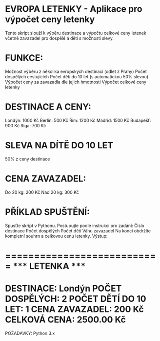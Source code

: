 # EVROPA LETENKY - Aplikace pro výpočet ceny letenky
Tento skript slouží k výběru destinace a výpočtu celkové ceny letenek včetně zavazadel pro dospělé a děti s možností slevy.

# FUNKCE:
Možnost výběru z několika evropských destinací (odlet z Prahy)
Počet dospělých cestujících
Počet dětí do 10 let (s automatickou 50% slevou)
Výpočet ceny za zavazadla dle jejich hmotnosti
Výpočet celkové ceny letenky

# DESTINACE A CENY:
Londýn: 1000 Kč
Berlín: 500 Kč
Řím: 1200 Kč
Madrid: 1500 Kč
Budapešť: 900 Kč
Riga: 700 Kč 

# SLEVA NA DÍTĚ DO 10 LET
50% z ceny destinace

# CENA ZAVAZADEL:
Do 20 kg: 200 Kč
Nad 20 kg: 300 Kč

# PŘÍKLAD SPUŠTĚNÍ:
Spusťte skript v Pythonu.
Postupujte podle instrukcí pro zadání:
Číslo destinace
Počet dospělých
Počet dětí
Váhu zavazadel
Na konci obdržíte kompletní souhrn a celkovou cenu letenky.
Výstup:

===========================
     *** LETENKA *** 
===========================
DESTINACE: Londýn
POČET DOSPĚLÝCH: 2
POČET DĚTÍ DO 10 LET: 1
CENA ZAVAZADEL: 200 Kč
CELKOVÁ CENA: 2500.00 Kč
===========================


POŽADAVKY:
Python 3.x
